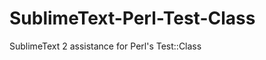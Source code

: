 SublimeText-Perl-Test-Class
===========================

SublimeText 2 assistance for Perl's Test::Class
